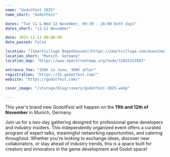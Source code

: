 ```yaml
---
name: "GodotFest 2025"
name_short: "GodotFest"

dates: "Tue 11 & Wed 12 November, 09:30 - 18:00 both days"
dates_short: "11-12 November"

date: 2025-11-11 00:00:00
date_passed: false

location: "[Smartvillage Bogenhausen](https://smartvillage.com/muenchen/bogenhausen), Rosenkavalierplatz 13, 81925 Munich, Germany"
location_short: "Munich, Germany"
location_map: "https://www.openstreetmap.org/node/12025157887"

entrance_fee: "250€ in June, 300€ after"
registration: "https://25.godotfest.com/"
website: "https://godotfest.com/"

cover_image: "/storage/blog/covers/godotfest-2025.webp"

---
```


This year's brand new GodotFest will happen on the **11th and 12th of November** in Munich, Germany.

Join us for a two-day gathering designed for professional game developers and industry insiders.
This independently organized event offers a curated program of expert talks,
meaningful networking opportunities, and catering throughout. Whether you're looking to exchange ideas,
discover new collaborators, or stay ahead of industry trends, this is a space built for creators
and innovators in the game development and Godot space!
